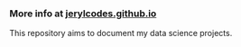 ### More info at [jerylcodes.github.io](https://jerylcodes.github.io/)
This repository aims to document my data science projects.
